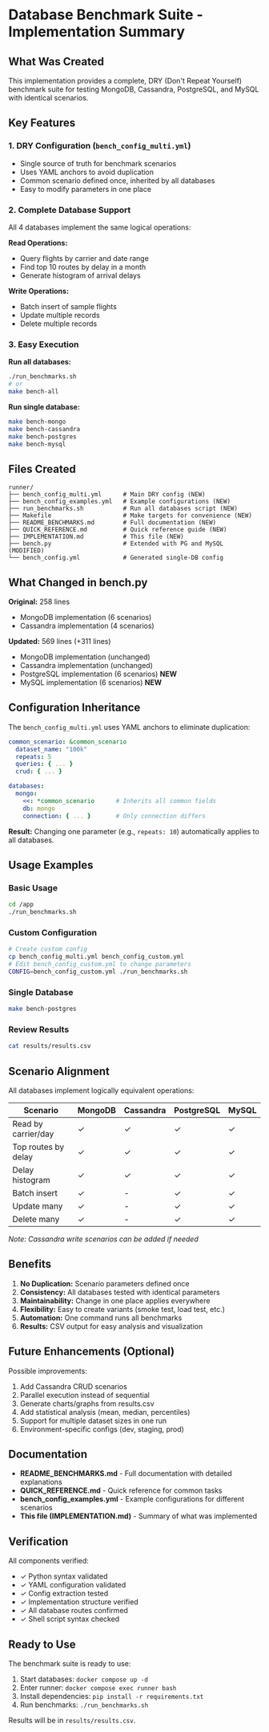 # Database Benchmark Suite - Implementation Summary

## What Was Created

This implementation provides a complete, DRY (Don't Repeat Yourself) benchmark suite for testing MongoDB, Cassandra, PostgreSQL, and MySQL with identical scenarios.

## Key Features

### 1. DRY Configuration (`bench_config_multi.yml`)
- Single source of truth for benchmark scenarios
- Uses YAML anchors to avoid duplication
- Common scenario defined once, inherited by all databases
- Easy to modify parameters in one place

### 2. Complete Database Support
All 4 databases implement the same logical operations:

**Read Operations:**
- Query flights by carrier and date range
- Find top 10 routes by delay in a month  
- Generate histogram of arrival delays

**Write Operations:**
- Batch insert of sample flights
- Update multiple records
- Delete multiple records

### 3. Easy Execution

**Run all databases:**
```bash
./run_benchmarks.sh
# or
make bench-all
```

**Run single database:**
```bash
make bench-mongo
make bench-cassandra
make bench-postgres
make bench-mysql
```

## Files Created

```
runner/
├── bench_config_multi.yml      # Main DRY config (NEW)
├── bench_config_examples.yml   # Example configurations (NEW)
├── run_benchmarks.sh           # Run all databases script (NEW)
├── Makefile                    # Make targets for convenience (NEW)
├── README_BENCHMARKS.md        # Full documentation (NEW)
├── QUICK_REFERENCE.md          # Quick reference guide (NEW)
├── IMPLEMENTATION.md           # This file (NEW)
├── bench.py                    # Extended with PG and MySQL (MODIFIED)
└── bench_config.yml            # Generated single-DB config
```

## What Changed in bench.py

**Original:** 258 lines
- MongoDB implementation (6 scenarios)
- Cassandra implementation (4 scenarios)

**Updated:** 569 lines (+311 lines)
- MongoDB implementation (unchanged)
- Cassandra implementation (unchanged)
- PostgreSQL implementation (6 scenarios) **NEW**
- MySQL implementation (6 scenarios) **NEW**

## Configuration Inheritance

The `bench_config_multi.yml` uses YAML anchors to eliminate duplication:

```yaml
common_scenario: &common_scenario
  dataset_name: "100k"
  repeats: 5
  queries: { ... }
  crud: { ... }

databases:
  mongo:
    <<: *common_scenario      # Inherits all common fields
    db: mongo
    connection: { ... }       # Only connection differs
```

**Result:** Changing one parameter (e.g., `repeats: 10`) automatically applies to all databases.

## Usage Examples

### Basic Usage
```bash
cd /app
./run_benchmarks.sh
```

### Custom Configuration
```bash
# Create custom config
cp bench_config_multi.yml bench_config_custom.yml
# Edit bench_config_custom.yml to change parameters
CONFIG=bench_config_custom.yml ./run_benchmarks.sh
```

### Single Database
```bash
make bench-postgres
```

### Review Results
```bash
cat results/results.csv
```

## Scenario Alignment

All databases implement logically equivalent operations:

| Scenario | MongoDB | Cassandra | PostgreSQL | MySQL |
|----------|---------|-----------|------------|-------|
| Read by carrier/day | ✓ | ✓ | ✓ | ✓ |
| Top routes by delay | ✓ | ✓ | ✓ | ✓ |
| Delay histogram | ✓ | ✓ | ✓ | ✓ |
| Batch insert | ✓ | - | ✓ | ✓ |
| Update many | ✓ | - | ✓ | ✓ |
| Delete many | ✓ | - | ✓ | ✓ |

*Note: Cassandra write scenarios can be added if needed*

## Benefits

1. **No Duplication:** Scenario parameters defined once
2. **Consistency:** All databases tested with identical parameters
3. **Maintainability:** Change in one place applies everywhere
4. **Flexibility:** Easy to create variants (smoke test, load test, etc.)
5. **Automation:** One command runs all benchmarks
6. **Results:** CSV output for easy analysis and visualization

## Future Enhancements (Optional)

Possible improvements:
1. Add Cassandra CRUD scenarios
2. Parallel execution instead of sequential
3. Generate charts/graphs from results.csv
4. Add statistical analysis (mean, median, percentiles)
5. Support for multiple dataset sizes in one run
6. Environment-specific configs (dev, staging, prod)

## Documentation

- **README_BENCHMARKS.md** - Full documentation with detailed explanations
- **QUICK_REFERENCE.md** - Quick reference for common tasks
- **bench_config_examples.yml** - Example configurations for different scenarios
- **This file (IMPLEMENTATION.md)** - Summary of what was implemented

## Verification

All components verified:
- ✓ Python syntax validated
- ✓ YAML configuration validated  
- ✓ Config extraction tested
- ✓ Implementation structure verified
- ✓ All database routes confirmed
- ✓ Shell script syntax checked

## Ready to Use

The benchmark suite is ready to use:
1. Start databases: `docker compose up -d`
2. Enter runner: `docker compose exec runner bash`
3. Install dependencies: `pip install -r requirements.txt`
4. Run benchmarks: `./run_benchmarks.sh`

Results will be in `results/results.csv`.

